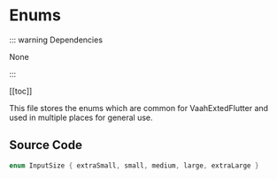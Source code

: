# Enums

::: warning Dependencies

None

:::

[[toc]]

This file stores the enums which are common for VaahExtedFlutter and used in multiple places for general use.

## Source Code

```dart
enum InputSize { extraSmall, small, medium, large, extraLarge }
```